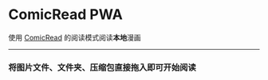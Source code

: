 # ComicRead PWA

使用 [ComicRead](https://github.com/hymbz/ComicReadScript) 的阅读模式阅读**本地**漫画

---

### 将图片文件、文件夹、压缩包直接拖入即可开始阅读
